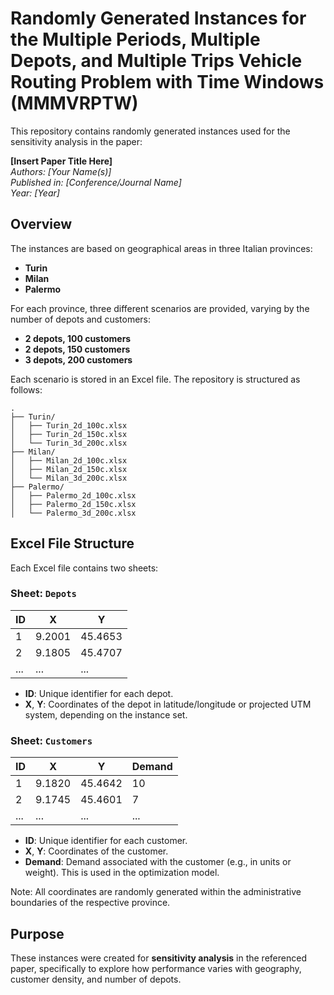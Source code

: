 # Randomly Generated Instances for the Multiple Periods, Multiple Depots, and Multiple Trips Vehicle Routing Problem with Time Windows (MMMVRPTW)

This repository contains randomly generated instances used for the sensitivity analysis in the paper:

**[Insert Paper Title Here]**  
*Authors: [Your Name(s)]*  
*Published in: [Conference/Journal Name]*  
*Year: [Year]*

## Overview

The instances are based on geographical areas in three Italian provinces:

- **Turin**
- **Milan**
- **Palermo**

For each province, three different scenarios are provided, varying by the number of depots and customers:

- **2 depots, 100 customers**
- **2 depots, 150 customers**
- **3 depots, 200 customers**

Each scenario is stored in an Excel file. The repository is structured as follows:

```
.
├── Turin/
│   ├── Turin_2d_100c.xlsx
│   ├── Turin_2d_150c.xlsx
│   └── Turin_3d_200c.xlsx
├── Milan/
│   ├── Milan_2d_100c.xlsx
│   ├── Milan_2d_150c.xlsx
│   └── Milan_3d_200c.xlsx
├── Palermo/
│   ├── Palermo_2d_100c.xlsx
│   ├── Palermo_2d_150c.xlsx
│   └── Palermo_3d_200c.xlsx
```

## Excel File Structure

Each Excel file contains two sheets:

### Sheet: `Depots`

| ID  | X       | Y       |
|-----|---------|---------|
| 1   | 9.2001  | 45.4653 |
| 2   | 9.1805  | 45.4707 |
| ... | ...     | ...     |

- **ID**: Unique identifier for each depot.
- **X**, **Y**: Coordinates of the depot in latitude/longitude or projected UTM system, depending on the instance set.

### Sheet: `Customers`

| ID  | X       | Y       | Demand |
|-----|---------|---------|--------|
| 1   | 9.1820  | 45.4642 | 10     |
| 2   | 9.1745  | 45.4601 | 7      |
| ... | ...     | ...     | ...    |

- **ID**: Unique identifier for each customer.
- **X**, **Y**: Coordinates of the customer.
- **Demand**: Demand associated with the customer (e.g., in units or weight). This is used in the optimization model.

Note: All coordinates are randomly generated within the administrative boundaries of the respective province.

## Purpose

These instances were created for **sensitivity analysis** in the referenced paper, specifically to explore how performance varies with geography, customer density, and number of depots.

